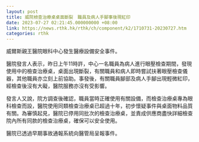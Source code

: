```yaml
---
layout: post
title: 威院檢查治療桌桌面斷裂　職員及病人手腳事後現紅印
date: 2023-07-27 02:21:45.000000000 +08:00
link: https://news.rthk.hk/rthk/ch/component/k2/1710731-20230727.htm
categories: rthk
---
```


威爾斯親王醫院眼科中心發生醫療設備安全事件。

醫院發言人表示，昨日上午11時許，中心一名職員為病人進行眼壓檢查期間，發現使用中的檢查治療桌，桌面出現斷裂，有關職員和病人即時嘗試扶著眼壓檢查儀器，其他職員亦立刻上前協助。事發後，有關職員腳部及病人手腳出現輕微紅印，經檢查後沒有大礙，醫院服務亦沒有受影響。

發言人又說，院方調查後確認，職員當時正確使用有關設備，而檢查治療桌專為眼科檢查而設，醫院使用同類檢查治療桌已超過十年，初步懷疑事件與桌面物料品質有關。為審慎起見，醫院已停用同批次的檢查治療桌，並責成供應商盡快詳細檢查院內所有同款的檢查治療桌，確保可以安全使用。

醫院已透過早期事故通報系統向醫管局呈報事件。
